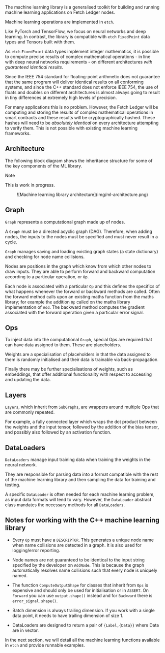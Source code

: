 The machine learning library is a generalised toolkit for building and running machine learning applications on Fetch Ledger nodes.

Machine learning operations are implemented in `etch`.

Like PyTorch and TensorFlow, we focus on neural networks and deep learning. In contrast, the library is compatible with `etch` `FixedPoint` data types and Tensors built with them.

As `etch` `FixedPoint` data types implement integer mathematics, it is possible to compute precise results of complex mathematical operations - in line with deep neural networks requirements - on different architectures _with guaranteed identical results_.

Since the IEEE 754 standard for floating-point arithmetic does not guarantee that the same program will deliver identical results on all conforming systems, and since the C++ standard does not enforce IEEE 754, the use of floats and doubles on different architectures is almost always going to result in tiny differences at extremely high levels of precision.

For many applications this is no problem. However, the Fetch Ledger will be computing and storing the results of complex mathematical operations in smart contracts and these results will be cryptographically hashed. These hashes will need to be _absolutely identical_ on every architecture attempting to verify them. This is not possible with existing machine learning frameworks.

## Architecture

The following block diagram shows the inheritance structure for some of the key components of the ML library.

<div class="admonition note">
  <p class="admonition-title">Note</p>
  <p>This is work in progress.</p>
</div>

<center>![Machine learning library architecture](img/ml-architecture.png)</center>

## Graph

`Graph` represents a computational graph made up of nodes.

A `Graph` must be a directed acyclic graph (DAG). Therefore, when adding nodes, the inputs to the nodes must be specified and must never result in a cycle.

`Graph` manages saving and loading existing graph states (a state dictionary) and checking for node name collisions.

Nodes are positions in the graph which know from which other nodes to draw inputs. They are able to perform forward and backward computation according to a particular operation, or `Op`.

Each node is associated with a particular `Op` and this defines the specifics of what happens whenever the forward or backward methods are called. Often the forward method calls upon an existing maths function from the maths library; for example the addition `Op` called on the maths library implementation of `Add`. The backward method computes the gradient associated with the forward operation given a particular error signal.

## Ops

To inject data into the computational `Graph`, special Ops are required that can have data assigned to them. These are placeholders.

Weights are a specialisation of placeholders in that the data assigned to them is randomly initialised and their data is trainable via back-propagation.

Finally there may be further specialisations of weights, such as embeddings, that offer additional functionality with respect to accessing and updating the data.

## Layers

`Layers`, which inherit from `SubGraphs`, are wrappers around multiple Ops that are commonly repeated.

For example, a fully connected layer which wraps the dot product between the weights and the input tensor, followed by the addition of the bias tensor, and possibly also followed by an activation function.

## DataLoaders

`DataLoaders` manage input training data when training the weights in the neural network.

They are responsible for parsing data into a format compatible with the rest of the machine learning library and then sampling the data for training and testing.

A specific `DataLoader` is often needed for each machine learning problem, as input data formats will tend to vary. However, the `DataLoader` abstract class mandates the necessary methods for all `DataLoaders`.

## Notes for working with the C++ machine learning library

-   Every `Op` must have a `DESCRIPTOR`. This generates a unique node name when name collisions are detected in a graph. It is also used for logging/error reporting.

-   Node names are not guaranteed to be identical to the input string specified by the developer on `AddNode`. This is because the graph automatically resolves name collisions such that every node is uniquely named.

-   The function `ComputeOutputShape` for classes that inherit from `Ops` is expensive and should only be used for initialisation or in `ASSERT`. On `Forward` you can use `output.shape()` instead and for `Backward` there is `error_signal.shape()`.

-   Batch dimension is always trailing dimension. If you work with a single data point, it needs to have trailing dimension of size 1.

-   DataLoaders are designed to return a pair of `{Label,{Data}}` where Data are in vector.

In the next section, we will detail all the machine learning functions available in `etch` and provide runnable examples.

<br/>
